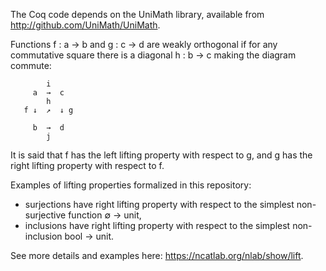 The Coq code depends on the UniMath library, available from
http://github.com/UniMath/UniMath.

Functions f : a → b and g : c → d are weakly orthogonal if for any
commutative square there is a diagonal h : b → c making the diagram
commute:
```
        i
     a  →  c
        h
   f ↓  ↗  ↓ g

     b  →  d
        j
```
It is said that f has the left lifting property with respect to g, and
g has the right lifting property with respect to f.

Examples of lifting properties formalized in this repository:
- surjections have right lifting property with respect to the simplest
  non-surjective function ∅ → unit,
- inclusions have right lifting property with respect to the simplest
  non-inclusion bool → unit.

See more details and examples here:
https://ncatlab.org/nlab/show/lift.

